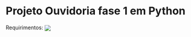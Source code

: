 # Projeto Ouvidoria fase 1 em Python

Requirimentos:
<img src="Facisa/imagens/Ouvidoriav1-python.png" align="center">